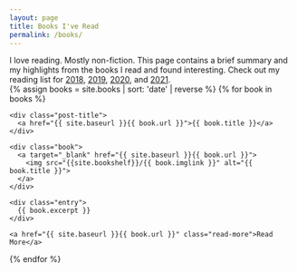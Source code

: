 ```yaml
---
layout: page
title: Books I've Read
permalink: /books/
---
```


<section class="books">

<div class="summary">I love reading. Mostly non-fiction. This page contains a brief summary and my highlights from the books I read and found interesting. Check out my reading list for <a href="/books-I-read-in-2018">2018</a>, <a href="/blog/books-I-read-in-2019">2019</a>, <a href="/blog/books-I-read-in-2020">2020</a>, and <a href="https://public.3.basecamp.com/p/eyqQGbQ2ZqMEWRrmw6x19XGN">2021</a>.
</div>
{% assign books = site.books | sort: 'date' | reverse %}
{% for book in books %}
    

  <article class="post b">

    <div class="post-title">
      <a href="{{ site.baseurl }}{{ book.url }}">{{ book.title }}</a>
    </div>
    
    <div class="book">
      <a target="_blank" href="{{ site.baseurl }}{{ book.url }}">
        <img src="{{site.bookshelf}}/{{ book.imglink }}" alt="{{ book.title }}">
      </a>
    </div> 
        
    <div class="entry">
      {{ book.excerpt }}
    </div>
    
    <a href="{{ site.baseurl }}{{ book.url }}" class="read-more">Read More</a>

  </article>

{% endfor %}

</section>